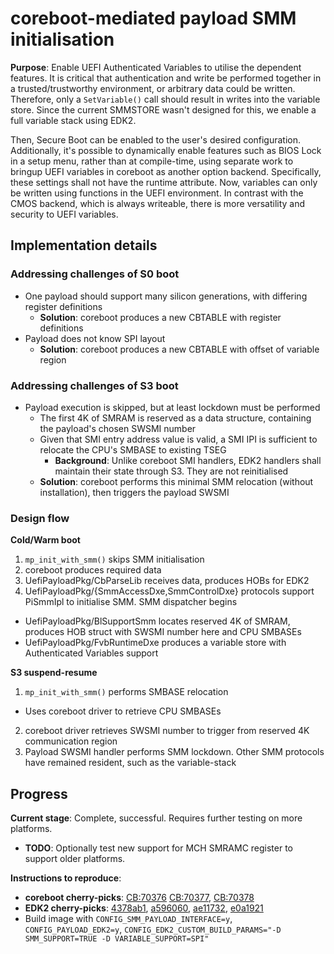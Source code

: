# coreboot-mediated payload SMM initialisation
**Purpose**: Enable UEFI Authenticated Variables to utilise the
dependent features. It is critical that authentication and write be
performed together in a trusted/trustworthy environment, or arbitrary
data could be written. Therefore, only a `SetVariable()` call should
result in writes into the variable store. Since the current SMMSTORE
wasn't designed for this, we enable a full variable stack using EDK2.

Then, Secure Boot can be enabled to the user's desired configuration.
Additionally, it's possible to dynamically enable features such as BIOS
Lock in a setup menu, rather than at compile-time, using separate work
to bringup UEFI variables in coreboot as another option backend.
Specifically, these settings shall not have the runtime attribute. Now,
variables can only be written using functions in the UEFI environment.
In contrast with the CMOS backend, which is always writeable, there is
more versatility and security to UEFI variables.

## Implementation details
### Addressing challenges of S0 boot
- One payload should support many silicon generations, with differing register definitions
  - **Solution**: coreboot produces a new CBTABLE with register definitions
- Payload does not know SPI layout
  - **Solution**: coreboot produces a new CBTABLE with offset of variable region

### Addressing challenges of S3 boot
- Payload execution is skipped, but at least lockdown must be performed
  - The first 4K of SMRAM is reserved as a data structure, containing the payload's chosen SWSMI number
  - Given that SMI entry address value is valid, a SMI IPI is sufficient to relocate the CPU's SMBASE to existing TSEG
    - **Background**: Unlike coreboot SMI handlers, EDK2 handlers shall maintain their state through S3. They are not reinitialised
  - **Solution**: coreboot performs this minimal SMM relocation (without installation), then triggers the payload SWSMI

### Design flow
**Cold/Warm boot**
1. `mp_init_with_smm()` skips SMM initialisation
2. coreboot produces required data
3. UefiPayloadPkg/CbParseLib receives data, produces HOBs for EDK2
4. UefiPayloadPkg/{SmmAccessDxe,SmmControlDxe} protocols support PiSmmIpl to initialise SMM. SMM dispatcher begins
  - UefiPayloadPkg/BlSupportSmm locates reserved 4K of SMRAM, produces HOB struct with SWSMI number here and CPU SMBASEs
  - UefiPayloadPkg/FvbRuntimeDxe produces a variable store with Authenticated Variables support

**S3 suspend-resume**
1. `mp_init_with_smm()` performs SMBASE relocation
  - Uses coreboot driver to retrieve CPU SMBASEs
2. coreboot driver retrieves SWSMI number to trigger from reserved 4K communication region
3. Payload SWSMI handler performs SMM lockdown. Other SMM protocols have remained resident, such as the variable-stack

## Progress
**Current stage**: Complete, successful. Requires further testing on more platforms.
- **TODO**: Optionally test new support for MCH SMRAMC register to support older platforms.

**Instructions to reproduce**:
- **coreboot cherry-picks**: [CB:70376](https://review.coreboot.org/c/coreboot/+/70376) [CB:70377](https://review.coreboot.org/c/coreboot/+/70377), [CB:70378](https://review.coreboot.org/c/coreboot/+/70378)
- **EDK2 cherry-picks**: [4378ab1](https://github.com/benjamindoron/edk2/commit/4378ab15c879213f10bb06252404f55f50f54648), [a596060](https://github.com/benjamindoron/edk2/commit/a5960607ddfdd0430c3ba20aa6d8b87cfca58cb0), [ae11732](https://github.com/benjamindoron/edk2/commit/ae11732dcf12cf72913be3bc8e900974c6ffe8f6), [e0a1921](https://github.com/benjamindoron/edk2/commit/e0a1921151eb04da4230197dfa67a5ea5af1c763)
- Build image with `CONFIG_SMM_PAYLOAD_INTERFACE=y`, `CONFIG_PAYLOAD_EDK2=y`, `CONFIG_EDK2_CUSTOM_BUILD_PARAMS="-D SMM_SUPPORT=TRUE -D VARIABLE_SUPPORT=SPI"`
